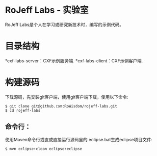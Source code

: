 # RoJeff Labs - 实验室

RoJeff Labs是个人在学习或研究新技术时，编写的示例代码。

# 目录结构
*cxf-labs-server：CXF示例服务端.
*cxf-labs-client：CXF示例客户端.

# 构建源码

下载源码，先安装git客户端，使用git客户端下载，使用以下命令:

    $ git clone git@github.com:RoWisdom/rojeff-labs.git
    $ cd rojeff-labs

## 命令行：
使用Maven命令行或直或直接运行源码里的.eclipse.bat生成eclipse项目文件:

    $ mvn eclipse:clean eclipse:eclipse

